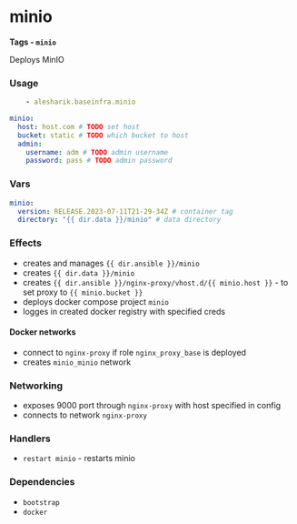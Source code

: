 # minio
__Tags - `minio`__

Deploys MinIO

### Usage
```yaml
    - alesharik.baseinfra.minio
```
```yaml
minio:
  host: host.com # TODO set host
  bucket: static # TODO which bucket to host
  admin:
    username: adm # TODO admin username
    password: pass # TODO admin password
```

### Vars
```yaml
minio:
  version: RELEASE.2023-07-11T21-29-34Z # container tag
  directory: "{{ dir.data }}/minio" # data directory
```

### Effects
- creates and manages `{{ dir.ansible }}/minio`
- creates `{{ dir.data }}/minio`
- creates `{{ dir.ansible }}/nginx-proxy/vhost.d/{{ minio.host }}` - to set proxy to `{{ minio.bucket }}`
- deploys docker compose project `minio`
- logges in created docker registry with specified creds 

#### Docker networks
- connect to `nginx-proxy` if role `nginx_proxy_base` is deployed
- creates `minio_minio` network

### Networking
- exposes 9000 port through `nginx-proxy` with host specified in config 
- connects to network `nginx-proxy`

### Handlers
- `restart minio` - restarts minio

### Dependencies
- `bootstrap`
- `docker`